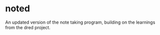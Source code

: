 # noted

An updated version of the note taking program, building on the learnings from the dred
project.


 
